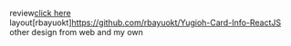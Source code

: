 review[click here](https://yugioh-client.netlify.app/)\
layout[rbayuokt]https://github.com/rbayuokt/Yugioh-Card-Info-ReactJS
other design from web and my own